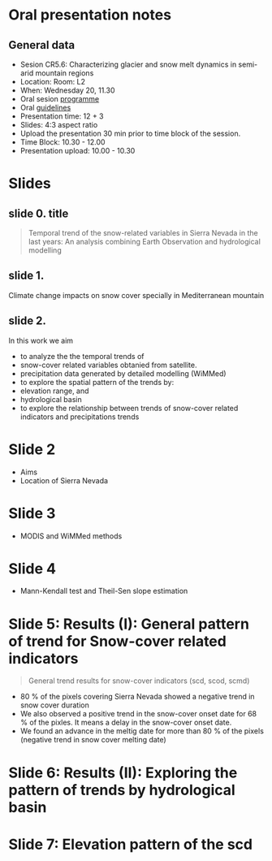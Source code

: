 # Oral presentation notes

## General data 
* Sesion CR5.6: Characterizing glacier and snow melt dynamics in semi-arid mountain regions 
* Location: Room: L2 
* When: Wednesday 20, 11.30
* Oral sesion [programme](http://meetingorganizer.copernicus.org/EGU2016/orals/21476) 
* Oral [guidelines](http://egu2016.eu/guidelines/presenter_guidelines_oral.html) 
* Presentation time: 12 + 3 
* Slides: 4:3 aspect ratio 
* Upload the presentation 30 min prior to time block of the session. 
 * Time Block: 10.30 - 12.00 
 * Presentation upload: 10.00 - 10.30 

# Slides 

## slide 0. title 

> Temporal trend of the snow-related variables in Sierra Nevada in the last years: An analysis combining Earth Observation and hydrological modelling 

## slide 1. 
Climate change impacts on snow cover specially in Mediterranean mountain 

## slide 2. 
In this work we aim
* to analyze the the temporal trends of 
 * snow-cover related variables obtanied from satellite. 
 * precipitation data generated by detailed modelling (WiMMed)
* to explore the spatial pattern of the trends by:
 * elevation range, and 
 * hydrological basin 
* to explore the relationship between trends of snow-cover related indicators and precipitations trends 





# Slide 2
* Aims 
* Location of Sierra Nevada 

# Slide 3
* MODIS and WiMMed methods

# Slide 4 
* Mann-Kendall test and Theil-Sen slope estimation 

# Slide 5: Results (I): General pattern of trend for Snow-cover related indicators
> General trend results for snow-cover indicators (scd, scod, scmd) 

* 80 % of the pixels covering Sierra Nevada showed a negative trend in snow cover duration 
* We also observed a positive trend in the snow-cover onset date for 68 % of the pixles. It means a delay in the snow-cover onset date. 
* We found an advance in the meltig date for more than 80 % of the pixels (negative trend in snow cover melting date)

# Slide 6: Results (II): Exploring the pattern of trends by hydrological basin



# Slide 7: Elevation pattern of the scd 




